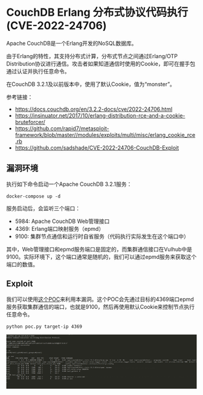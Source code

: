 # CouchDB Erlang 分布式协议代码执行 (CVE-2022-24706)

Apache CouchDB是一个Erlang开发的NoSQL数据库。

由于Erlang的特性，其支持分布式计算，分布式节点之间通过Erlang/OTP Distribution协议进行通信。攻击者如果知道通信时使用的Cookie，即可在握手包通过认证并执行任意命令。

在CouchDB 3.2.1及以前版本中，使用了默认Cookie，值为“monster”。

参考链接：

- <https://docs.couchdb.org/en/3.2.2-docs/cve/2022-24706.html>
- <https://insinuator.net/2017/10/erlang-distribution-rce-and-a-cookie-bruteforcer/>
- <https://github.com/rapid7/metasploit-framework/blob/master//modules/exploits/multi/misc/erlang_cookie_rce.rb>
- <https://github.com/sadshade/CVE-2022-24706-CouchDB-Exploit>

## 漏洞环境

执行如下命令启动一个Apache CouchDB 3.2.1服务：

```
docker-compose up -d
```

服务启动后，会监听三个端口：

- 5984: Apache CouchDB Web管理接口
- 4369: Erlang端口映射服务（epmd）
- 9100: 集群节点通信和运行时自省服务（代码执行实际发生在这个端口中）

其中，Web管理接口和epmd服务端口是固定的，而集群通信接口在Vulhub中是9100。实际环境下，这个端口通常是随机的，我们可以通过epmd服务来获取这个端口的数值。

## Exploit

我们可以使用[这个POC](poc.py)来利用本漏洞。这个POC会先通过目标的4369端口epmd服务获取集群通信的端口，也就是9100，然后再使用默认Cookie来控制节点执行任意命令。

```
python poc.py target-ip 4369
```

![](1.png)
